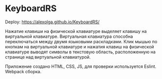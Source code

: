 # KeyboardRS

Deploy: https://alexolga.github.io/KeyboardRS/

Нажатие клавиши на физической клавиатуре выделяет клавишу на виртуальной клавиатуре.
Виртуальная клавиатура способна переключаться между двумя языковыми раскладками. Клик мышью по кнопкам на виртуальной клавиатуре и нажатия клавиш на физической клавиатуре выводят символы в текстовую область, расположенную на странице над виртуальной клавиатурой.

Приложение создано HTML, CSS, JS, для проверки используется Eslint.  Webpack сборка.
